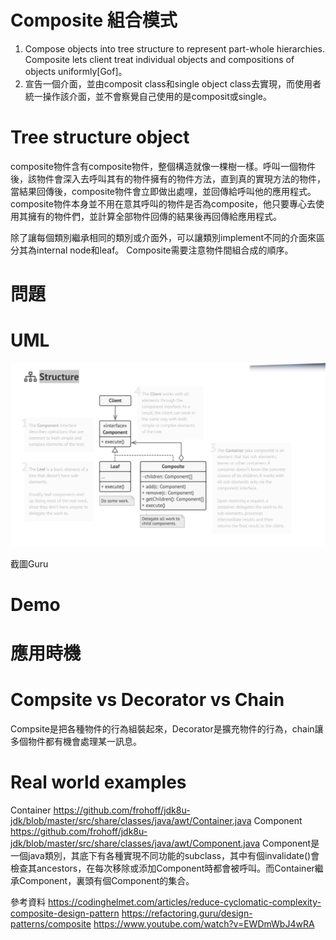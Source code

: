 # Composite 組合模式
1. Compose objects into tree structure to represent part-whole hierarchies. Composite lets client treat individual objects and compositions of objects uniformly[Gof]。
2. 宣告一個介面，並由composit class和single object class去實現，而使用者統一操作該介面，並不會察覺自己使用的是composit或single。
# Tree structure object
composite物件含有composite物件，整個構造就像一棵樹一樣。呼叫一個物件後，該物件會深入去呼叫其有的物件擁有的物件方法，直到真的實現方法的物件，當結果回傳後，composite物件會立即做出處哩，並回傳給呼叫他的應用程式。
composite物件本身並不用在意其呼叫的物件是否為composite，他只要專心去使用其擁有的物件們，並計算全部物件回傳的結果後再回傳給應用程式。

除了讓每個類別繼承相同的類別或介面外，可以讓類別implement不同的介面來區分其為internal node和leaf。
Composite需要注意物件間組合成的順序。

# 問題

# UML
![CompsitePattern](/picture/composite.png)

截圖Guru
# Demo

# 應用時機


# Compsite vs Decorator vs Chain
Compsite是把各種物件的行為組裝起來，Decorator是擴充物件的行為，chain讓多個物件都有機會處理某一訊息。

# Real world examples
Container
https://github.com/frohoff/jdk8u-jdk/blob/master/src/share/classes/java/awt/Container.java
Component
https://github.com/frohoff/jdk8u-jdk/blob/master/src/share/classes/java/awt/Component.java
Component是一個java類別，其底下有各種實現不同功能的subclass，其中有個invalidate()會檢查其ancestors，在每次移除或添加Component時都會被呼叫。而Container繼承Component，裏頭有個Component的集合。

參考資料
https://codinghelmet.com/articles/reduce-cyclomatic-complexity-composite-design-pattern
https://refactoring.guru/design-patterns/composite
https://www.youtube.com/watch?v=EWDmWbJ4wRA